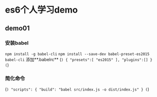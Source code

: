 # es6个人学习demo

## demo01

### 安装babel 
`npm install -g babel-cli`
`npm install --save-dev babel-preset-es2015 babel-cli`
添加**.babelrc**
(```)
{
    "presets":[
        "es2015"
    ],
    "plugins":[]
}
(```)
### 简化命令
(```)
"scripts": {
    "build": "babel src/index.js -o dist/index.js"
}
(```)